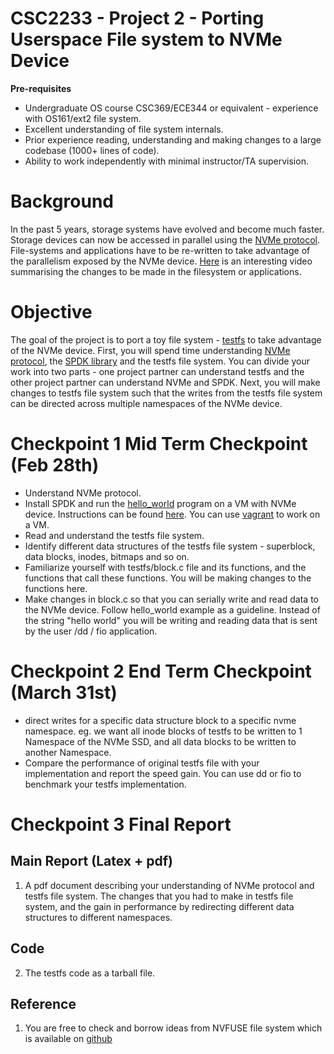 # CSC2233 - Project 2 - Porting Userspace File system to NVMe Device

**Pre-requisites**

- Undergraduate OS course CSC369/ECE344 or equivalent - experience with OS161/ext2 file system.
- Excellent understanding of file system internals.
- Prior experience reading, understanding and making changes to a large codebase (1000+ lines of code).
- Ability to work independently with minimal instructor/TA supervision.

# Background

In the past 5 years, storage systems have evolved and become much faster. Storage devices can now be accessed in parallel using the [NVMe protocol](https://nvmexpress.org/). File-systems and applications have to be re-written to take advantage of the parallelism exposed by the NVMe device.
[Here](https://www.youtube.com/watch?v=qOpZbzupt9M) is an interesting video summarising the changes to be made in the filesystem or applications.

# Objective

The goal of the project is to port a toy file system - [testfs](https://github.com/shehbazj/testfs) to take advantage of the NVMe device. First, you will spend time understanding [NVMe protocol](https://nvmexpress.org/), the [SPDK library](https://spdk.io/) and the testfs file system. You can divide your work into two parts - one project partner can understand testfs and the other project partner can understand NVMe and SPDK.
Next, you will make changes to testfs file system such that the writes from the testfs file system can be directed across multiple namespaces of the NVMe device.

# Checkpoint 1 Mid Term Checkpoint (Feb 28th)
- Understand NVMe protocol.
- Install SPDK and run the [hello_world](https://github.com/spdk/spdk/blob/master/examples/nvme/hello_world/hello_world.c) program on a VM with NVMe device. Instructions can be found [here](https://software.intel.com/en-us/articles/accelerating-your-nvme-drives-with-spdk). You can use [vagrant](https://spdk.io/doc/vagrant.html) to work on a VM.
- Read and understand the testfs file system.
- Identify different data structures of the testfs file system - superblock, data blocks, inodes, bitmaps and so on.
- Familiarize yourself with testfs/block.c file and its functions, and the functions that call these functions. You will be making changes to the functions here.
- Make changes in block.c so that you can serially write and read data to the NVMe device. Follow hello_world example as a guideline. Instead of the string "hello world" you will be writing and reading data that is sent by the user /dd / fio application.

# Checkpoint 2 End Term Checkpoint (March 31st)
- direct writes for a specific data structure block to a specific nvme namespace. eg. we want all inode blocks of testfs to be written to 1 Namespace of the NVMe SSD, and all data blocks to be written to another Namespace.
- Compare the performance of original testfs file with your implementation and report the speed gain. You can use dd or fio to benchmark your testfs implementation.

# Checkpoint 3 Final Report

## Main Report (Latex + pdf)
1. A pdf document describing your understanding of NVMe protocol and testfs file system. The changes that you had to make in testfs file system, and the gain in performance by redirecting different data structures to different namespaces.

## Code
2. The testfs code as a tarball file.

## Reference
1. You are free to check and borrow ideas from NVFUSE file system which is available on [github](https://github.com/nvfuse/nvfuse)
